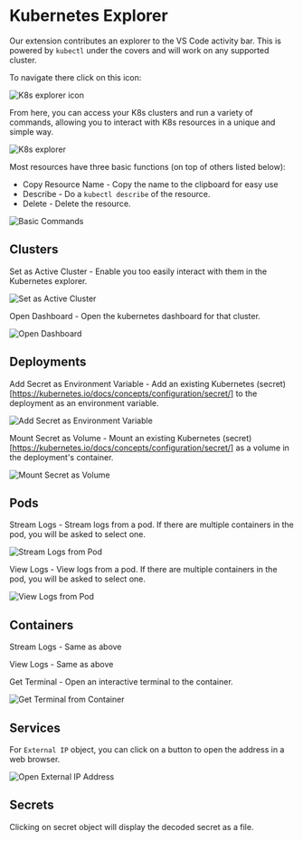 # Kubernetes Explorer

Our extension contributes an explorer to the VS Code activity bar.  This is powered by `kubectl` under the covers and will work on any supported cluster.

To navigate there click on this icon:

![K8s explorer icon](images/explorerIcon.png)

From here, you can access your K8s clusters and run a variety of commands, allowing you to interact with K8s resources in a unique and simple way.

![K8s explorer](images/clusterExplorer.png)

Most resources have three basic functions (on top of others listed below):
- Copy Resource Name - Copy the name to the clipboard for easy use
- Describe - Do a `kubectl describe` of the resource.
- Delete - Delete the resource.

![Basic Commands](images/k8s-basic.png)

## Clusters

Set as Active Cluster - Enable you too easily interact with them in the Kubernetes explorer.

![Set as Active Cluster ](images/kubernetes-explorer/k8s-set.png)

Open Dashboard - Open the kubernetes dashboard for that cluster.

![Open Dashboard](images/kubernetes-explorer/k8s-open-dashboard.png)

## Deployments

Add Secret as Environment Variable - Add an existing Kubernetes (secret)[https://kubernetes.io/docs/concepts/configuration/secret/] to the deployment as an environment variable.

![Add Secret as Environment Variable](images/kubernetes-explorer/addSecretAsEnv.gif)

Mount Secret as Volume - Mount an existing Kubernetes (secret)[https://kubernetes.io/docs/concepts/configuration/secret/] as a volume in the deployment's container.

![Mount Secret as Volume](images/kubernetes-explorer/mountSecretAsVolume.gif)

## Pods

Stream Logs - Stream logs from a pod. If there are multiple containers in the pod, you will be asked to select one.

![Stream Logs from Pod](images/kubernetes-explorer/streamLogsFromPod.gif)

View Logs - View logs from a pod. If there are multiple containers in the pod, you will be asked to select one.

![View Logs from Pod](images/kubernetes-explorer/viewLogsFromPod.gif)

## Containers

Stream Logs - Same as above

View Logs - Same as above

Get Terminal - Open an interactive terminal to the container.

![Get Terminal from Container](images/kubernetes-explorer/getTerminalFromContainer.gif)

## Services

For `External IP` object, you can click on a button to open the address in a web browser.

![Open External IP Address](images/kubernetes-explorer/openExternalIP.gif)

## Secrets

Clicking on secret object will display the decoded secret as a file.
